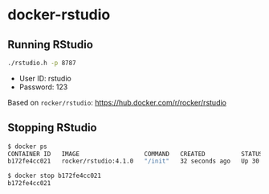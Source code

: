 # docker-rstudio

## Running RStudio

```bash
./rstudio.h -p 8787
```

- User ID: rstudio
- Password: 123

Based on `rocker/rstudio`: https://hub.docker.com/r/rocker/rstudio

## Stopping RStudio

```bash
$ docker ps
CONTAINER ID   IMAGE                  COMMAND   CREATED          STATUS          PORTS                                       NAMES
b172fe4cc021   rocker/rstudio:4.1.0   "/init"   32 seconds ago   Up 30 seconds   0.0.0.0:8787->8787/tcp, :::8787->8787/tcp   unruffled_lamarr

$ docker stop b172fe4cc021
b172fe4cc021
```
